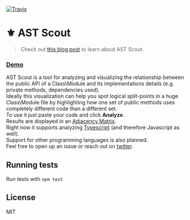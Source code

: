 [![Travis](https://img.shields.io/travis/cowchimp/astscout.svg)](https://travis-ci.org/cowchimp/astscout)

# ⚜️ AST Scout

> Check out [this blog post](https://blog.yonatan.dev/ast-scout-code-structure-visualization-tool) to learn about AST Scout.

### [Demo](http://astscout.cowchimp.com)

AST Scout is a tool for analyzing and visualizing the relationship between the public API of a Class\Module and its implementations details (e.g. private methods, dependencies used).  
Ideally this visualization can help you spot logical split-points in a huge Class\Module file by highlighting how one set of public methods uses completely different code than a different set.  
To use it just paste your code and click **Analyze**.  
Results are displayed in an [Adjacency Matrix](https://en.wikipedia.org/wiki/Adjacency_matrix).  
Right now it supports analyzing [Typescript](https://www.typescriptlang.org) (and therefore Javascript as well).  
Support for other programming languages is also planned.  
Feel free to open up an issue or reach out on [twitter](https://twitter.com/cowchimp).

## Running tests

Run tests with `npm test`

## License

MIT
